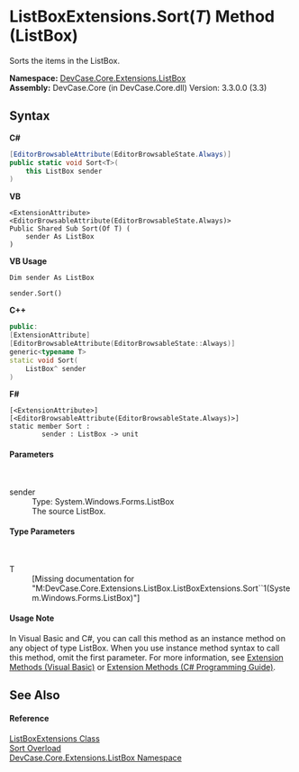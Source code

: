 # ListBoxExtensions.Sort(*T*) Method (ListBox)
 

Sorts the items in the ListBox.

**Namespace:**&nbsp;<a href="N_DevCase_Core_Extensions_ListBox">DevCase.Core.Extensions.ListBox</a><br />**Assembly:**&nbsp;DevCase.Core (in DevCase.Core.dll) Version: 3.3.0.0 (3.3)

## Syntax

**C#**<br />
``` C#
[EditorBrowsableAttribute(EditorBrowsableState.Always)]
public static void Sort<T>(
	this ListBox sender
)

```

**VB**<br />
``` VB
<ExtensionAttribute>
<EditorBrowsableAttribute(EditorBrowsableState.Always)>
Public Shared Sub Sort(Of T) ( 
	sender As ListBox
)
```

**VB Usage**<br />
``` VB Usage
Dim sender As ListBox

sender.Sort()
```

**C++**<br />
``` C++
public:
[ExtensionAttribute]
[EditorBrowsableAttribute(EditorBrowsableState::Always)]
generic<typename T>
static void Sort(
	ListBox^ sender
)
```

**F#**<br />
``` F#
[<ExtensionAttribute>]
[<EditorBrowsableAttribute(EditorBrowsableState.Always)>]
static member Sort : 
        sender : ListBox -> unit 

```


#### Parameters
&nbsp;<dl><dt>sender</dt><dd>Type: System.Windows.Forms.ListBox<br />The source ListBox.</dd></dl>

#### Type Parameters
&nbsp;<dl><dt>T</dt><dd>\[Missing <typeparam name="T"/> documentation for "M:DevCase.Core.Extensions.ListBox.ListBoxExtensions.Sort``1(System.Windows.Forms.ListBox)"\]</dd></dl>

#### Usage Note
In Visual Basic and C#, you can call this method as an instance method on any object of type ListBox. When you use instance method syntax to call this method, omit the first parameter. For more information, see <a href="https://docs.microsoft.com/dotnet/visual-basic/programming-guide/language-features/procedures/extension-methods">Extension Methods (Visual Basic)</a> or <a href="https://docs.microsoft.com/dotnet/csharp/programming-guide/classes-and-structs/extension-methods">Extension Methods (C# Programming Guide)</a>.

## See Also


#### Reference
<a href="T_DevCase_Core_Extensions_ListBox_ListBoxExtensions">ListBoxExtensions Class</a><br /><a href="Overload_DevCase_Core_Extensions_ListBox_ListBoxExtensions_Sort">Sort Overload</a><br /><a href="N_DevCase_Core_Extensions_ListBox">DevCase.Core.Extensions.ListBox Namespace</a><br />